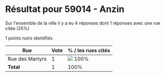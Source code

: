 # Résultat pour 59014 - Anzin

Sur l'ensemble de la ville il y a eu 4 réponses dont 1 réponses avec une rue citée (25%)

1 points noirs identifiés

| Rue | Vote | % / les rues cités|
|-----|------|-------------------|
| Rue des Martyrs | 1 | <img src="../../img/bar_100.gif" />&nbsp;100%|
| **Total** | 1 | 100%|
